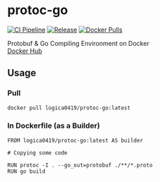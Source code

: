 # protoc-go

[![CI Pipeline](https://github.com/logica0419/protoc-go/actions/workflows/CI.yml/badge.svg)](https://github.com/logica0419/protoc-go/actions/workflows/CI.yml)
[![Release](https://github.com/logica0419/protoc-go/actions/workflows/release.yml/badge.svg)](https://github.com/logica0419/protoc-go/actions/workflows/release.yml)
[![Docker Pulls](https://img.shields.io/docker/pulls/logica0419/protoc-go?logo=docker)](https://hub.docker.com/r/logica0419/protoc-go/)

Protobuf & Go Compiling Environment on Docker  
[Docker Hub](https://hub.docker.com/repository/docker/logica0419/protoc-go)

## Usage

### Pull

```sh
docker pull logica0419/protoc-go:latest
```

### In Dockerfile (as a Builder)

```docker
FROM logica0419/protoc-go:latest AS builder

# Copying some code

RUN protoc -I . --go_out=protobuf ./**/*.proto
RUN go build
```

